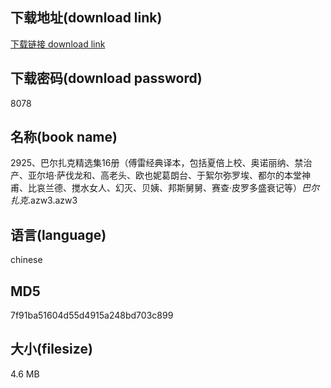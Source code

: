 ## 下载地址(download link)
[下载链接 download link](https://voluble-croquembouche-d321dc.netlify.app/?s=2925%E3%80%81%E5%B7%B4%E5%B0%94%E6%89%8E%E5%85%8B%E7%B2%BE%E9%80%89%E9%9B%8616%E5%86%8C%EF%BC%88%E5%82%85%E9%9B%B7%E7%BB%8F%E5%85%B8%E8%AF%91%E6%9C%AC%EF%BC%8C%E5%8C%85%E6%8B%AC%E5%A4%8F%E5%80%8D%E4%B8%8A%E6%A0%A1%E3%80%81%E5%A5%A5%E8%AF%BA%E4%B8%BD%E7%BA%B3%E3%80%81%E7%A6%81%E6%B2%BB%E4%BA%A7%E3%80%81%E4%BA%9A%E5%B0%94%E5%9F%B9%C2%B7%E8%90%A8%E4%BC%90%E9%BE%99%E5%92%8C%E3%80%81%E9%AB%98%E8%80%81%E5%A4%B4%E3%80%81%E6%AC%A7%E4%B9%9F%E5%A6%AE%E8%91%9B%E6%9C%97%E5%8F%B0%E3%80%81%E4%BA%8E%E7%B5%AE%E5%B0%94%E5%BC%A5%E7%BD%97%E5%9F%83%E3%80%81%E9%83%BD%E5%B0%94%E7%9A%84%E6%9C%AC%E5%A0%82%E7%A5%9E%E7%94%AB%E3%80%81%E6%AF%94%E5%93%80%E5%85%B0%E5%BE%B7%E3%80%81%E6%90%85%E6%B0%B4%E5%A5%B3%E4%BA%BA%E3%80%81%E5%B9%BB%E7%81%AD%E3%80%81%E8%B4%9D%E5%A7%A8%E3%80%81%E9%82%A6%E6%96%AF%E8%88%85%E8%88%85%E3%80%81%E8%B5%9B%E6%9F%A5%C2%B7%E7%9A%AE%E7%BD%97%E5%A4%9A%E7%9B%9B%E8%A1%B0%E8%AE%B0%E7%AD%89%EF%BC%89_%E5%B7%B4%E5%B0%94%E6%89%8E%E5%85%8B_.azw3)

## 下载密码(download password)
8078

## 名称(book name)
2925、巴尔扎克精选集16册（傅雷经典译本，包括夏倍上校、奥诺丽纳、禁治产、亚尔培·萨伐龙和、高老头、欧也妮葛朗台、于絮尔弥罗埃、都尔的本堂神甫、比哀兰德、搅水女人、幻灭、贝姨、邦斯舅舅、赛查·皮罗多盛衰记等）_巴尔扎克_.azw3.azw3

## 语言(language)
chinese

## MD5
7f91ba51604d55d4915a248bd703c899

## 大小(filesize)
4.6 MB
